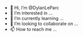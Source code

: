 - 👋 Hi, I’m @DylanLeParc
- 👀 I’m interested in ...
- 🌱 I’m currently learning ...
- 💞️ I’m looking to collaborate on ...
- 📫 How to reach me ...

<!---
DylanLeParc/DylanLeParc is a ✨ special ✨ repository because its `README.md` (this file) appears on your GitHub profile.
You can click the Preview link to take a look at your changes.
--->
